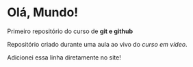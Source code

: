 # Olá, Mundo!
 Primeiro repositório do curso de **git e github**

 Repositório criado durante uma aula ao vivo do *curso em vídeo*.

Adicionei  essa linha diretamente no site!

